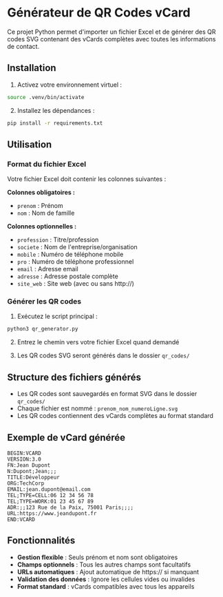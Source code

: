 # Générateur de QR Codes vCard

Ce projet Python permet d'importer un fichier Excel et de générer des QR codes SVG contenant des vCards complètes avec toutes les informations de contact.

## Installation

1. Activez votre environnement virtuel :
```bash
source .venv/bin/activate
```

2. Installez les dépendances :
```bash
pip install -r requirements.txt
```

## Utilisation

### Format du fichier Excel

Votre fichier Excel doit contenir les colonnes suivantes :

**Colonnes obligatoires :**
- `prenom` : Prénom
- `nom` : Nom de famille

**Colonnes optionnelles :**
- `profession` : Titre/profession
- `societe` : Nom de l'entreprise/organisation
- `mobile` : Numéro de téléphone mobile
- `pro` : Numéro de téléphone professionnel
- `email` : Adresse email
- `adresse` : Adresse postale complète
- `site_web` : Site web (avec ou sans http://)

### Générer les QR codes

1. Exécutez le script principal :
```bash
python3 qr_generator.py
```

2. Entrez le chemin vers votre fichier Excel quand demandé

3. Les QR codes SVG seront générés dans le dossier `qr_codes/`

## Structure des fichiers générés

- Les QR codes sont sauvegardés en format SVG dans le dossier `qr_codes/`
- Chaque fichier est nommé : `prenom_nom_numeroLigne.svg`
- Les QR codes contiennent des vCards complètes au format standard

## Exemple de vCard générée

```
BEGIN:VCARD
VERSION:3.0
FN:Jean Dupont
N:Dupont;Jean;;;
TITLE:Développeur
ORG:TechCorp
EMAIL:jean.dupont@email.com
TEL;TYPE=CELL:06 12 34 56 78
TEL;TYPE=WORK:01 23 45 67 89
ADR:;;123 Rue de la Paix, 75001 Paris;;;;
URL:https://www.jeandupont.fr
END:VCARD
```

## Fonctionnalités

- **Gestion flexible** : Seuls prénom et nom sont obligatoires
- **Champs optionnels** : Tous les autres champs sont facultatifs
- **URLs automatiques** : Ajout automatique de https:// si manquant
- **Validation des données** : Ignore les cellules vides ou invalides
- **Format standard** : vCards compatibles avec tous les appareils
